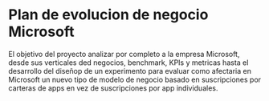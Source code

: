 # Plan de evolucion de negocio Microsoft
El objetivo del proyecto analizar por completo a la empresa Microsoft, desde sus verticales ded negocios, benchmark, KPIs y metricas hasta el desarrollo del diseñop de un experimento para evaluar como afectaria en Microsoft un nuevo tipo de modelo de negocio basado en suscripciones por carteras de apps en vez de suscripciones por app individuales.
